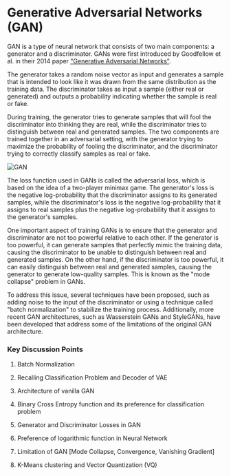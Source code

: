 # Generative Adversarial Networks (GAN)

GAN is a type of neural network that consists of two main components: a generator and a discriminator. GANs were first introduced by Goodfellow et al. in their 2014 paper ["Generative Adversarial Networks"](https://arxiv.org/pdf/1406.2661.pdf).

The generator takes a random noise vector as input and generates a sample that is intended to look like it was drawn from the same distribution as the training data. The discriminator takes as input a sample (either real or generated) and outputs a probability indicating whether the sample is real or fake.

During training, the generator tries to generate samples that will fool the discriminator into thinking they are real, while the discriminator tries to distinguish between real and generated samples. The two components are trained together in an adversarial setting, with the generator trying to maximize the probability of fooling the discriminator, and the discriminator trying to correctly classify samples as real or fake.

![GAN](https://external-content.duckduckgo.com/iu/?u=https%3A%2F%2Fmiro.medium.com%2Fmax%2F601%2F1*Y_AGVp0EEGEpB1Q25G6edQ.jpeg&f=1&nofb=1&ipt=001df1a64971763b47881ae0f9d7414b285288bd0f6b06bf39caba22b590e2f7&ipo=images)

The loss function used in GANs is called the adversarial loss, which is based on the idea of a two-player minimax game. The generator's loss is the negative log-probability that the discriminator assigns to its generated samples, while the discriminator's loss is the negative log-probability that it assigns to real samples plus the negative log-probability that it assigns to the generator's samples.

One important aspect of training GANs is to ensure that the generator and discriminator are not too powerful relative to each other. If the generator is too powerful, it can generate samples that perfectly mimic the training data, causing the discriminator to be unable to distinguish between real and generated samples. On the other hand, if the discriminator is too powerful, it can easily distinguish between real and generated samples, causing the generator to generate low-quality samples. This is known as the "mode collapse" problem in GANs.

To address this issue, several techniques have been proposed, such as adding noise to the input of the discriminator or using a technique called "batch normalization" to stabilize the training process. Additionally, more recent GAN architectures, such as Wasserstein GANs and StyleGANs, have been developed that address some of the limitations of the original GAN architecture.

### Key Discussion Points

1. Batch Normalization


2. Recalling Classification Problem and Decoder of VAE


3. Architecture of vanilla GAN


4. Binary Cross Entropy function and its preference for classification problem


5. Generator and Discriminator Losses in GAN


6. Preference of logarithmic function in Neural Network


7. Limitation of GAN [Mode Collapse, Convergence, Vanishing Gradient]


8. K-Means clustering and Vector Quantization (VQ)

